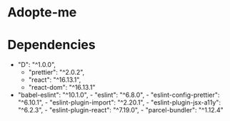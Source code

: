 # Adopte-me


# Dependencies  
+  "D": "^1.0.0",
      -  "prettier": "^2.0.2",
      -  "react": "^16.13.1",
      -  "react-dom": "^16.13.1"
+ "babel-eslint": "^10.1.0",
             -   "eslint": "^6.8.0",
             -   "eslint-config-prettier": "^6.10.1",
             -   "eslint-plugin-import": "^2.20.1",
             -   "eslint-plugin-jsx-a11y": "^6.2.3",
             -  "eslint-plugin-react": "^7.19.0",
             -   "parcel-bundler": "^1.12.4"
    
    
